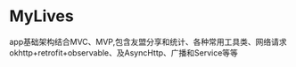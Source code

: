 # MyLives
app基础架构结合MVC、MVP,包含友盟分享和统计、各种常用工具类、网络请求okhttp+retrofit+observable、及AsyncHttp、广播和Service等等


